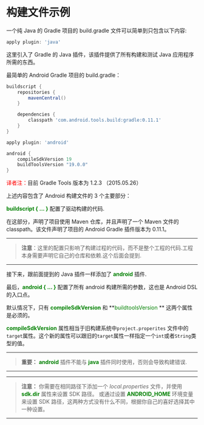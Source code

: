 # 构建文件示例
一个纯 Java 的 Gradle 项目的 build.gradle 文件可以简单到只包含以下内容:
``` groovy
apply plugin: 'java'
```
这里引入了 Gradle 的 Java 插件，该插件提供了所有构建和测试 Java 应用程序所需的东西。

最简单的 Android Gradle 项目的 build.gradle：
``` groovy
buildscript {
    repositories {
        mavenCentral()
    }

    dependencies {
        classpath 'com.android.tools.build:gradle:0.11.1'
    }
}

apply plugin: 'android'

android {
    compileSdkVersion 19
    buildToolsVersion "19.0.0"
}
```
<font color='red'>译者注：</font>目前 Gradle Tools 版本为 1.2.3 （2015.05.26）

上述内容包含了 Android 构建文件的 3 个主要部分：

**<font color='green'>buildscript { ... }</font>** 配置了驱动构建的代码.

在这部分，声明了项目使用 Maven 仓库，并且声明了一个 Maven 文件的 classpath。该文件声明了项目的 Android Gradle 插件版本为 0.11.1。

---

> **注意**：这里的配置只影响了构建过程的代码，而不是整个工程的代码.工程本身需要声明它自己的仓库和依赖.这个后面会提到.

---

接下来，跟前面提到的 Java 插件一样添加了 **<font color='green'>android</font>** 插件.

最后，**<font color='green'>android { ... }</font>** 配置了所有 android 构建所需的参数，这也是 Android DSL 的入口点。

默认情况下，只有 **<font color='green'>compileSdkVersion</font>** 和 **<font color='green'>buildtoolsVersion</font> ** 这两个属性是必须的。

**<font color='green'>compileSdkVersion</font>** 属性相当于旧构建系统中`project.properites` 文件中的`target`属性。这个新的属性可以跟旧的`target`属性一样指定一个`int`或者`String`类型的值。

---

> **重要：**  **<font color='green'>android</font>** 插件不能与 **<font color='green'>java</font>** 插件同时使用，否则会导致构建错误.

---

---

> **注意：** 你需要在相同路径下添加一个 *local.properties* 文件，并使用 **<font color='green'>sdk.dir</font>** 属性来设置 SDK 路径。 或通过设置 **<font color='green'>ANDROID_HOME</font>** 环境变量来设置 SDK 路径，这两种方式没有什么不同，根据你自己的喜好选择其中一种设置。
___






